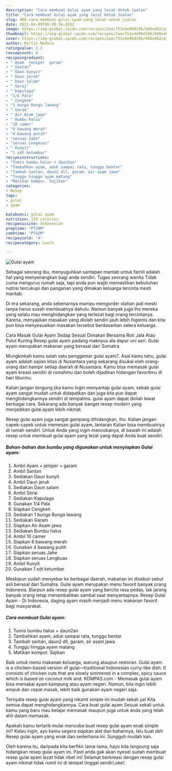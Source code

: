 ```yaml
---
description: "Cara membuat Gulai ayam yang lezat Untuk Jualan"
title: "Cara membuat Gulai ayam yang lezat Untuk Jualan"
slug: 400-cara-membuat-gulai-ayam-yang-lezat-untuk-jualan
date: 2021-04-09T06:49:34.855Z
image: https://img-global.cpcdn.com/recipes/2aacf51e4e90d196/680x482cq70/gulai-ayam-foto-resep-utama.jpg
thumbnail: https://img-global.cpcdn.com/recipes/2aacf51e4e90d196/680x482cq70/gulai-ayam-foto-resep-utama.jpg
cover: https://img-global.cpcdn.com/recipes/2aacf51e4e90d196/680x482cq70/gulai-ayam-foto-resep-utama.jpg
author: Myrtie Medina
ratingvalue: 3.2
reviewcount: 4
recipeingredient:
- " Ayam  jeniper  garam"
- " Santan"
- " Daun kunyit"
- " Daun jeruk"
- " Daun salam"
- " Serai"
- " Kapulaga"
- "1/4 Pala"
- " Cengkeh"
- "1 bunga Bunga lawang"
- " Garam"
- " Air Asam jawa"
- " Bumbu halus"
- "10 camer"
- "8 bawang merah"
- "4 bawang putih"
- "seruas Jahe"
- "seruas Lengkuas"
- " Kunyit"
- "1 sdt ketumbar"
recipeinstructions:
- "Tumis bumbu halus + daun2an"
- "Tambahkan ayam, aduk sampai rata, tunggu bentar"
- "Tambah santan, daun2 dll, garam, air asam jawa"
- "Tunggu hingga ayam matang"
- "Matikan kompor. Sajikan"
categories:
- Resep
tags:
- gulai
- ayam

katakunci: gulai ayam 
nutrition: 133 calories
recipecuisine: Indonesian
preptime: "PT29M"
cooktime: "PT42M"
recipeyield: "4"
recipecategory: Lunch

---
```



![Gulai ayam](https://img-global.cpcdn.com/recipes/2aacf51e4e90d196/680x482cq70/gulai-ayam-foto-resep-utama.jpg)

Sebagai seorang ibu, menyuguhkan santapan mantab untuk famili adalah hal yang menyenangkan bagi anda sendiri. Tugas seorang  wanita Tidak cuma mengurus rumah saja, tapi anda pun wajib memastikan kebutuhan nutrisi tercukupi dan panganan yang dimakan keluarga tercinta mesti mantab.

Di era  sekarang, anda sebenarnya mampu mengorder olahan jadi meski tanpa harus susah membuatnya dahulu. Namun banyak juga lho mereka yang selalu mau menghidangkan yang terlezat bagi orang tercintanya. Karena, menyajikan masakan yang diolah sendiri jauh lebih higienis dan kita pun bisa menyesuaikan masakan tersebut berdasarkan selera keluarga. 

Cara Masak Gulai Ayam Sedap Sesuai Dimakan Bersama Roti Jala Atau Pulut Kuning Resep gulai ayam padang maknyus ala dapur uni asri. Gulai ayam merupakan makanan yang berasal dari Sumatra.

Mungkinkah kamu salah satu penggemar gulai ayam?. Asal kamu tahu, gulai ayam adalah sajian khas di Nusantara yang sekarang disukai oleh orang-orang dari hampir setiap daerah di Nusantara. Kamu bisa memasak gulai ayam kreasi sendiri di rumahmu dan boleh dijadikan hidangan favoritmu di hari liburmu.

Kalian jangan bingung jika kamu ingin menyantap gulai ayam, sebab gulai ayam sangat mudah untuk didapatkan dan juga kita pun dapat menghidangkannya sendiri di tempatmu. gulai ayam dapat diolah lewat berbagai cara. Sekarang ada banyak banget resep modern yang menjadikan gulai ayam lebih nikmat.

Resep gulai ayam juga sangat gampang dihidangkan, lho. Kalian jangan capek-capek untuk memesan gulai ayam, lantaran Kalian bisa membuatnya di rumah sendiri. Untuk Anda yang ingin mencobanya, di bawah ini adalah resep untuk membuat gulai ayam yang lezat yang dapat Anda buat sendiri.

<!--inarticleads1-->

##### Bahan-bahan dan bumbu yang digunakan untuk menyiapkan Gulai ayam:

1. Ambil  Ayam + jeniper + garam
1. Ambil  Santan
1. Sediakan  Daun kunyit
1. Ambil  Daun jeruk
1. Sediakan  Daun salam
1. Ambil  Serai
1. Sediakan  Kapulaga
1. Gunakan 1/4 Pala
1. Siapkan  Cengkeh
1. Sediakan 1 bunga Bunga lawang
1. Sediakan  Garam
1. Siapkan  Air Asam jawa
1. Sediakan  Bumbu halus
1. Ambil 10 camer
1. Siapkan 8 bawang merah
1. Gunakan 4 bawang putih
1. Siapkan seruas Jahe
1. Siapkan seruas Lengkuas
1. Ambil  Kunyit
1. Gunakan 1 sdt ketumbar


Meskipun sudah menyebar ke berbagai daerah, makanan ini disebut-sebut asli berasal dari Sumatra. Gulai ayam merupakan menu favorit banyak orang Indonesia. Biarpun ada resep gulai ayam yang bercita rasa pedas, tak jarang banyak orang tetap menambahkan sambal saat menyantapnya. Resep Gulai Ayam - Di Indonesia, daging ayam masih menjadi menu makanan favorit bagi masyarakat. 

<!--inarticleads2-->

##### Cara membuat Gulai ayam:

1. Tumis bumbu halus + daun2an
1. Tambahkan ayam, aduk sampai rata, tunggu bentar
1. Tambah santan, daun2 dll, garam, air asam jawa
1. Tunggu hingga ayam matang
1. Matikan kompor. Sajikan


Baik untuk menu makanan keluarga, warung ataupun restoran. Gulai ayam is a chicken-based version of gulai—traditional Indonesian curry-like dish. It consists of chicken cuts that are slowly simmered in a complex, spicy sauce which is based on coconut milk and. KOMPAS.com - Memasak gulai ayam bisa memakai ayam kampung atau ayam negeri. Namun, bila ingin lebih empuk dan cepat masak, lebih baik gunakan ayam negeri saja. 

Ternyata resep gulai ayam yang nikamt simple ini mudah sekali ya! Kita semua dapat menghidangkannya. Cara buat gulai ayam Sesuai sekali untuk kamu yang baru mau belajar memasak maupun juga untuk anda yang telah ahli dalam memasak.

Apakah kamu tertarik mulai mencoba buat resep gulai ayam enak simple ini? Kalau ingin, ayo kamu segera siapkan alat dan bahannya, lalu buat deh Resep gulai ayam yang enak dan sederhana ini. Sungguh mudah kan. 

Oleh karena itu, daripada kita berfikir lama-lama, hayo kita langsung saja hidangkan resep gulai ayam ini. Pasti anda gak akan nyesel sudah membuat resep gulai ayam lezat tidak ribet ini! Selamat berkreasi dengan resep gulai ayam nikmat tidak rumit ini di tempat tinggal sendiri,oke!.

